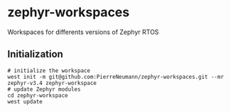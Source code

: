 # zephyr-workspaces
Workspaces for differents versions of Zephyr RTOS


## Initialization

```shell
# initialize the workspace
west init -m git@github.com:PierreNeumann/zephyr-workspaces.git --mr zephyr-v3.4 zephyr-workspace
# update Zephyr modules
cd zephyr-workspace
west update
```